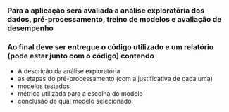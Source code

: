 ### Para a aplicação será avaliada a análise exploratória dos dados, pré-processamento, treino de modelos e avaliação de desempenho

### Ao final deve ser entregue o código utilizado e um relatório (pode estar junto com o código) contendo

* A descrição da análise exploratória
* as etapas do pré-processamento (com a justificativa de cada uma)
* modelos testados
* métrica utilizada para a escolha do modelo
* conclusão de qual modelo selecionado.
